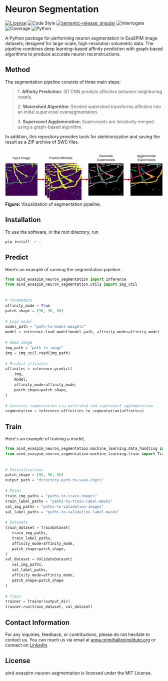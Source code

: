 # Neuron Segmentation

[![License](https://img.shields.io/badge/license-MIT-brightgreen)](LICENSE)
![Code Style](https://img.shields.io/badge/code%20style-black-black)
[![semantic-release: angular](https://img.shields.io/badge/semantic--release-angular-e10079?logo=semantic-release)](https://github.com/semantic-release/semantic-release)
![Interrogate](https://img.shields.io/badge/interrogate-100.0%25-brightgreen)
![Coverage](https://img.shields.io/badge/coverage-100%25-brightgreen?logo=codecov)
![Python](https://img.shields.io/badge/python->=3.10-blue?logo=python)

A Python package for performing neuron segmentation in ExaSPIM image datasets, designed for large-scale, high-resolution volumetric data. The pipeline combines deep learning–based affinity prediction with graph-based algorithms to produce accurate neuron reconstructions.


## Method

The segmentation pipeline consists of three main steps:

<blockquote>
  <p>1. <strong>Affinity Prediction</strong>: 3D CNN predicts affinities between neighboring voxels.</p>
  <p>2. <strong>Watershed Algorithm</strong>: Seeded watershed transforms affinities into an initial supervoxel oversegmentation.</p>
  <p>3. <strong>Supervoxel Agglomeration</strong>: Supervoxels are iteratively merged using a graph-based algorithm.</p>
</blockquote>

In addition, this repository provides tools for skeletonization and saving the result as a ZIP archive of SWC files.
<br>
<br>

<p>
  <img src="imgs/pipeline.png" width="850" alt="pipeline">
  <br>
  <b> Figure: </b>Visualization of segmentation pipeline.
</p>

## Installation
To use the software, in the root directory, run
```bash
pip install -e .
```

## Predict

Here’s an example of running the segmentation pipeline.

```python
from aind_exaspim_neuron_segmentation import inference
from aind_exaspim_neuron_segmentation.utils import img_util


# Parameters
affinity_mode = True
patch_shape = (96, 96, 96)

# Load model
model_path = "path-to-model-weights"
model = inference.load_model(model_path, affinity_mode=affinity_mode)

# Read image
img_path = "path-to-image"
img = img_util.read(img_path)

# Predict affinites
affinites = inference.predict(
    img,
    model,
    affinity_mode=affinity_mode,
    patch_shape=patch_shape,
)

# Generate segmentation via watershed and supervoxel agglomeration
segmentation = inference.affinities_to_segmentation(affinites)
```

## Train
Here's an example of training a model,

```python
from aind_exaspim_neuron_segmentation.machine_learning.data_handling import TrainDataset, ValidateDataset
from aind_exaspim_neuron_segmentation.machine_learning.train import Trainer


# Initializations
patch_shape = (96, 96, 96)
output_path = "directory-path-to-save-ckpts"

# Paths
train_img_paths = "paths-to-train-images"
train_label_paths = "paths-to-train-label-masks"
val_img_paths = "paths-to-validation-images"
val_label_paths = "paths-to-validation-label-masks"

# Datasets
train_dataset = TrainDataset(
   train_img_paths,
   train_label_paths,
   affinity_mode=affinity_mode,
   patch_shape=patch_shape,
)
val_dataset = ValidateDataset(
   val_img_paths,
   val_label_paths,
   affinity_mode=affinity_mode,
   patch_shape=patch_shape
)

# Train
trainer = Trainer(output_dir)
trainer.run(train_dataset, val_dataset)
```

## Contact Information
For any inquiries, feedback, or contributions, please do not hesitate to contact us. You can reach us via email at anna.grim@alleninstitute.org or connect on [LinkedIn](https://www.linkedin.com/in/anna-m-grim/).

## License
aind-exaspim-neuron-segmentation is licensed under the MIT License.
